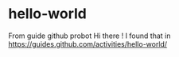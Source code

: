 # hello-world
From guide github probot
Hi there ! 
I found that in https://guides.github.com/activities/hello-world/
